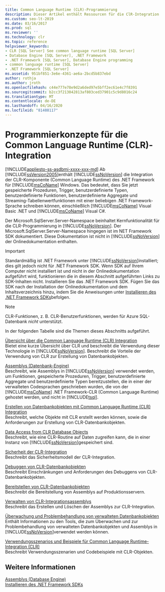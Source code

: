 ```yaml
---
title: Common Language Runtime (CLR)-Programmierung
description: Dieser Artikel enthält Ressourcen für die ClR-Integration mit SQL Server, mit der Sie serverseitige Module mit einer beliebigen .NET Framework-Sprache schreiben können.
ms.custom: seo-lt-2019
ms.date: 03/16/2017
ms.prod: sql
ms.reviewer: ''
ms.technology: clr
ms.topic: reference
helpviewer_keywords:
- CLR [SQL Server] See common language runtime [SQL Server]
- Database Engine [SQL Server], .NET Framework
- .NET Framework [SQL Server], Database Engine programming
- common language runtime [SQL Server]
- .NET Framework [SQL Server]
ms.assetid: 951bf851-3e6e-4361-ae6a-2bcd5b837ebd
author: rothja
ms.author: jroth
ms.openlocfilehash: c44e777e78e9d2a6ded97e5bff2ec61e4c7f8391
ms.sourcegitcommit: b2cc3f213042813af803ced37901c5c9d8016c24
ms.translationtype: MT
ms.contentlocale: de-DE
ms.lasthandoff: 04/16/2020
ms.locfileid: "81488117"
---
```

# <a name="common-language-runtime-clr-integration-programming-concepts"></a>Programmierkonzepte für die Common Language Runtime (CLR)-Integration
[!INCLUDE[appliesto-ss-asdbmi-xxxx-xxx-md](../../includes/appliesto-ss-asdbmi-xxxx-xxx-md.md)]
  Ab [!INCLUDE[ssVersion2005](../../includes/ssversion2005-md.md)]enthält [!INCLUDE[ssNoVersion](../../includes/ssnoversion-md.md)] die Integration der CLR-Komponente (Common Language Runtime) des .NET Framework für [!INCLUDE[msCoName](../../includes/msconame-md.md)] Windows. Das bedeutet, dass Sie jetzt gespeicherte Prozeduren, Trigger, benutzerdefinierte Typen, benutzerdefinierte Funktionen, benutzerdefinierte Aggregate und Streaming-Tabellenwertfunktionen mit einer beliebigen .NET Framework-Sprache schreiben können, einschließlich [!INCLUDE[msCoName](../../includes/msconame-md.md)] Visual Basic .NET und [!INCLUDE[msCoName](../../includes/msconame-md.md)] Visual C#.  
  
 Der Microsoft.SqlServer.Server-Namespace beinhaltet Kernfunktionalität für die CLR-Programmierung in [!INCLUDE[ssNoVersion](../../includes/ssnoversion-md.md)]. Der Microsoft.SqlServer.Server-Namespace hingegen ist im NET Framework SDK dokumentiert. Diese Dokumentation ist nicht in [!INCLUDE[ssNoVersion](../../includes/ssnoversion-md.md)] der Onlinedokumentation enthalten.  
  
> [!IMPORTANT]  
>  Standardmäßig ist .NET Framework unter [!INCLUDE[ssNoVersion](../../includes/ssnoversion-md.md)]installiert; dies gilt jedoch nicht für .NET Framework SDK. Wenn SDK auf Ihrem Computer nicht installiert ist und nicht in der Onlinedokumentation aufgeführt wird, funktionieren die in diesem Abschnitt aufgeführten Links zu SDK-Inhalten nicht. Installieren Sie das .NET Framework SDK. Fügen Sie das SDK nach der Installation der Onlinedokumentation und dem Inhaltsverzeichnis hinzu, indem Sie die Anweisungen unter [Installieren des .NET Framework SDKs](https://technet.microsoft.com/library/bb686823\(v=SQL.105\).aspx)befolgen.  
  
> [!NOTE]  
>  CLR-Funktionen, z. B. CLR-Benutzerfunktionen, werden für Azure SQL-Datenbank *nicht* unterstützt.  
  
 In der folgenden Tabelle sind die Themen dieses Abschnitts aufgeführt.  
  
 [Übersicht über die Common Language Runtime &#40;CLR&#41; Integration](../../relational-databases/clr-integration/common-language-runtime-integration-overview.md)  
 Bietet eine kurze Übersicht über CLR und beschreibt die Verwendung dieser Technologie in [!INCLUDE[ssNoVersion](../../includes/ssnoversion-md.md)]. Beschreibt die Vorteile der Verwendung von CLR zur Erstellung von Datenbankobjekten.  
  
 [Assemblys &#40;Datenbank-Engine&#41;](../../relational-databases/clr-integration/assemblies-database-engine.md)  
 Beschreibt, wie Assemblys in [!INCLUDE[ssNoVersion](../../includes/ssnoversion-md.md)] verwendet werden, um Funktionen, gespeicherte Prozeduren, Trigger, benutzerdefinierte Aggregate und benutzerdefinierte Typen bereitzustellen, die in einer der verwalteten Codesprachen geschrieben wurden, die von der [!INCLUDE[msCoName](../../includes/msconame-md.md)] .NET Framework-CLR (Common Language Runtime) gehostet werden, und nicht in [!INCLUDE[tsql](../../includes/tsql-md.md)].  
  
 [Erstellen von Datenbankobjekten mit Common Language Runtime &#40;CLR&#41; Integration](../../relational-databases/clr-integration/database-objects/building-database-objects-with-common-language-runtime-clr-integration.md)  
 Beschreibt, welche Objekte mit CLR erstellt werden können, sowie die Anforderungen zur Erstellung von CLR-Datenbankobjekten.  
  
 [Data Access from CLR Database Objects](../../relational-databases/clr-integration/data-access/data-access-from-clr-database-objects.md)  
 Beschreibt, wie eine CLR-Routine auf Daten zugreifen kann, die in einer Instanz von [!INCLUDE[ssNoVersion](../../includes/ssnoversion-md.md)]gespeichert sind.  
  
 [Sicherheit der CLR-Integration](../../relational-databases/clr-integration/security/clr-integration-security.md)  
 Beschreibt das Sicherheitsmodell der CLR-Integration.  
  
 [Debuggen von CLR-Datenbankobjekten](../../relational-databases/clr-integration/debugging-clr-database-objects.md)  
 Beschreibt Einschränkungen und Anforderungen des Debuggens von CLR-Datenbankobjekten.  
  
 [Bereitstellen von CLR-Datenbankobjekten](../../relational-databases/clr-integration/deploying-clr-database-objects.md)  
 Beschreibt die Bereitstellung von Assemblys auf Produktionsservern.  
  
 [Verwalten von CLR-Integrationsassemblys](../../relational-databases/clr-integration/assemblies/managing-clr-integration-assemblies.md)  
 Beschreibt das Erstellen und Löschen der Assemblys zur CLR-Integration.  
  
 [Überwachung und Problembehandlung von verwalteten Datenbankobjekten](../../relational-databases/clr-integration/monitoring-and-troubleshooting-managed-database-objects.md)  
 Enthält Informationen zu den Tools, die zum Überwachen und zur Problembehandlung von verwalteten Datenbankobjekten und Assemblys in [!INCLUDE[ssNoVersion](../../includes/ssnoversion-md.md)]verwendet werden können.  
  
 [Verwendungsszenarios und Beispiele für Common Language Runtime-Integration &#40;CLR&#41;](https://msdn.microsoft.com/library/33aac25f-abb4-4f29-af88-4a0dacd80ae7)  
 Beschreibt Verwendungsszenarien und Codebeispiele mit CLR-Objekten.  
  
## <a name="see-also"></a>Weitere Informationen  
 [Assemblys &#40;Database Engine&#41;](../../relational-databases/clr-integration/assemblies-database-engine.md)   
 [Installieren des .NET Framework SDKs](https://technet.microsoft.com/library/bb686823\(v=SQL.105\).aspx)  
  
  

